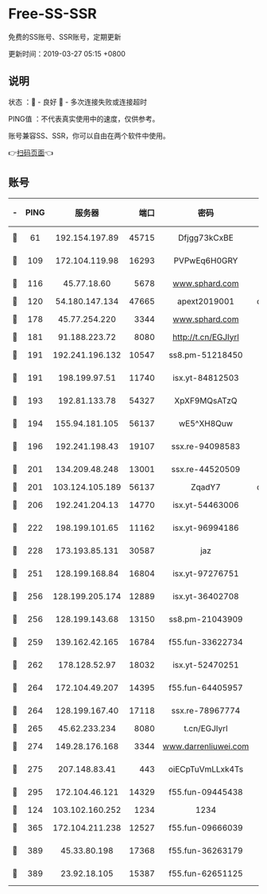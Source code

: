 # Free-SS-SSR

免费的SS账号、SSR账号，定期更新

更新时间：2019-03-27 05:15 +0800

## 说明

状态     ：🙂 - 良好 🙁 - 多次连接失败或连接超时

PING值   ：不代表真实使用中的速度，仅供参考。

账号兼容SS、SSR，你可以自由在两个软件中使用。

👉[扫码页面](https://liesauer.github.io/Free-SS-SSR/)👈

## 账号

|-|PING|服务器|端口|密码|加密方式|区域|
|:----:|:----:|:-----:|-----:|:----:|:----:|:----:|
|🙂|61|192.154.197.89|45715|Dfjgg73kCxBE|aes-256-cfb|US|
|🙂|109|172.104.119.98|16293|PVPwEq6H0GRY|aes-256-cfb|JP|
|🙂|116|45.77.18.60|5678|www.sphard.com|aes-256-cfb|JP|
|🙂|120|54.180.147.134|47665|apext2019001|chacha20|KR|
|🙂|178|45.77.254.220|3344|www.sphard.com|aes-256-cfb|SG|
|🙂|181|91.188.223.72|8080|http://t.cn/EGJIyrl|rc4-md5|RU|
|🙂|191|192.241.196.132|10547|ss8.pm-51218450|aes-256-cfb|US|
|🙂|191|198.199.97.51|11740|isx.yt-84812503|aes-256-cfb|US|
|🙂|193|192.81.133.78|54327|XpXF9MQsATzQ|aes-256-cfb|US|
|🙂|194|155.94.181.105|56137|wE5^XH8Quw|aes-256-cfb|US|
|🙂|196|192.241.198.43|19107|ssx.re-94098583|aes-256-cfb|US|
|🙂|201|134.209.48.248|13001|ssx.re-44520509|aes-256-cfb|US|
|🙂|201|103.124.105.189|56137|ZqadY7|chacha20|US|
|🙂|206|192.241.204.13|14770|isx.yt-54463006|aes-256-cfb|US|
|🙂|222|198.199.101.65|11162|isx.yt-96994186|aes-256-cfb|US|
|🙂|228|173.193.85.131|30587|jaz|aes-256-cfb|US|
|🙂|251|128.199.168.84|16804|isx.yt-97276751|aes-256-cfb|SG|
|🙂|256|128.199.205.174|12889|isx.yt-36402708|aes-256-cfb|SG|
|🙂|256|128.199.143.68|13150|ss8.pm-21043909|aes-256-cfb|SG|
|🙂|259|139.162.42.165|16784|f55.fun-33622734|aes-256-cfb|SG|
|🙂|262|178.128.52.97|18032|isx.yt-52470251|aes-256-cfb|SG|
|🙂|264|172.104.49.207|14395|f55.fun-64405957|aes-256-cfb|SG|
|🙂|264|128.199.167.40|17118|ssx.re-78967774|aes-256-cfb|SG|
|🙂|265|45.62.233.234|8080|t.cn/EGJIyrl|rc4-md5|CA|
|🙂|274|149.28.176.168|3344|www.darrenliuwei.com|aes-256-cfb|AU|
|🙂|275|207.148.83.41|443|oiECpTuVmLLxk4Ts|aes-256-cfb|AU|
|🙂|295|172.104.46.121|14329|f55.fun-09445438|aes-256-cfb|SG|
|🙂|124|103.102.160.252|1234|1234|rc4-md5|JP|
|🙂|365|172.104.211.238|12527|f55.fun-09666039|aes-256-cfb|US|
|🙂|389|45.33.80.198|17368|f55.fun-36263179|aes-256-cfb|US|
|🙂|389|23.92.18.105|15387|f55.fun-62651125|aes-256-cfb|US|
